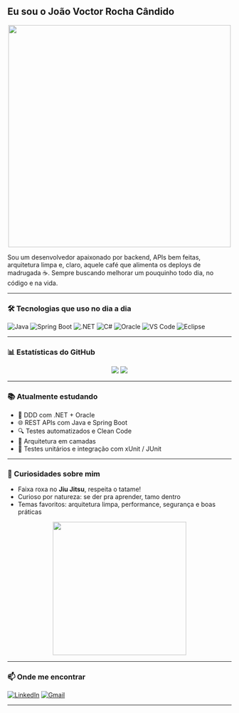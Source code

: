 ## Eu sou o João Voctor Rocha Cândido

<p align="center">
  <img src="https://media.giphy.com/media/qgQUggAC3Pfv687qPC/giphy.gif" width="500"/>
</p>

Sou um desenvolvedor apaixonado por backend, APIs bem feitas, arquitetura limpa e, claro, aquele café que alimenta os deploys de madrugada ☕. Sempre buscando melhorar um pouquinho todo dia, no código e na vida.

---

### 🛠️ Tecnologias que uso no dia a dia

![Java](https://img.shields.io/badge/Java-ED8B00?style=for-the-badge&logo=java&logoColor=white)
![Spring Boot](https://img.shields.io/badge/Spring_Boot-6DB33F?style=for-the-badge&logo=spring-boot&logoColor=white)
![.NET](https://img.shields.io/badge/.NET-512BD4?style=for-the-badge&logo=dotnet&logoColor=white)
![C#](https://img.shields.io/badge/CSharp-239120?style=for-the-badge&logo=csharp&logoColor=white)
![Oracle](https://img.shields.io/badge/Oracle-F80000?style=for-the-badge&logo=oracle&logoColor=white)
![VS Code](https://img.shields.io/badge/VS_Code-007ACC?style=for-the-badge&logo=visual-studio-code&logoColor=white)
![Eclipse](https://img.shields.io/badge/Eclipse-2C2255?style=for-the-badge&logo=eclipse-ide&logoColor=white)

---

### 📊 Estatísticas do GitHub

<p align="center">
  <img src="https://github-readme-stats.vercel.app/api?username=JvrCandido&show_icons=true&theme=tokyonight" />
  <img src="https://github-readme-stats.vercel.app/api/top-langs/?username=JvrCandido&layout=compact&theme=tokyonight" />
</p>

---

### 📚 Atualmente estudando

- 🧱 DDD com .NET + Oracle  
- 🌐 REST APIs com Java e Spring Boot  
- 🔍 Testes automatizados e Clean Code  
- 📐 Arquitetura em camadas  
- 🧪 Testes unitários e integração com xUnit / JUnit  

---

### 🥋 Curiosidades sobre mim

- Faixa roxa no **Jiu Jitsu**, respeita o tatame!  
- Curioso por natureza: se der pra aprender, tamo dentro  
- Temas favoritos: arquitetura limpa, performance, segurança e boas práticas

<p align="center">
  <img src="https://media.giphy.com/media/13HgwGsXF0aiGY/giphy.gif" width="300"/>
</p>

---

### 📫 Onde me encontrar

[![LinkedIn](https://img.shields.io/badge/LinkedIn-0A66C2?style=for-the-badge&logo=linkedin&logoColor=white)](https://www.linkedin.com/in/jvictor0507/)
[![Gmail](https://img.shields.io/badge/Gmail-D14836?style=for-the-badge&logo=gmail&logoColor=white)](mailto:jvrochacandido@gmail.com)

---

